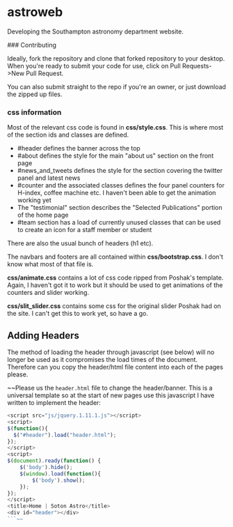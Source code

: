 # astroweb

Developing the Southampton astronomy department website.

### Contributing

Ideally, fork the repository and clone that forked repository to your desktop. When you're ready to submit your code for use, click on Pull Requests->New Pull Request.

You can also submit straight to the repo if you're an owner, or just download the zipped up files.


### css information

Most of the relevant css code is found in **css/style.css**. This is where most of the section ids and classes are defined.

* #header defines the banner across the top
* #about defines the style for the main "about us" section on the front page
* #news_and_tweets defines the style for the section covering the twitter panel and latest news
* #counter and the associated classes defines the four panel counters for H-index, coffee machine etc. I haven't been able to get the animation working yet
* The "testimonial" section describes the "Selected Publications" portion of the home page
* #team section has a load of currently unused classes that can be used to create an icon for a staff member or student

There are also the usual bunch of headers (h1 etc).

The navbars and footers are all contained within **css/bootstrap.css**. I don't know what most of that file is.

**css/animate.css** contains a lot of css code ripped from Poshak's template. Again, I haven't got it to work but it should be used to get animations of the counters and slider working.

**css/slit_slider.css** contains some css for the original slider Poshak had on the site. I can't get this to work yet, so have a go.

## Adding Headers
The method of loading the header through javascript (see below) will no longer be used as it compromises the load times of the document. Therefore can you copy the header/html file content into each of the pages please.  

~~Please us the `header.html` file to change the header/banner. This is a universal template so at the start of new pages use this javascript I have written to implement the header:
```javascript
<script src="js/jquery.1.11.1.js"></script>
<script>
$(function(){
  $("#header").load("header.html");
});
</script>
<script>
$(document).ready(function() {
    $('body').hide();
    $(window).load(function(){
        $('body').show();
    });
});
</script>
<title>Home | Soton Astro</title>
<div id="header"></div>
```~~
